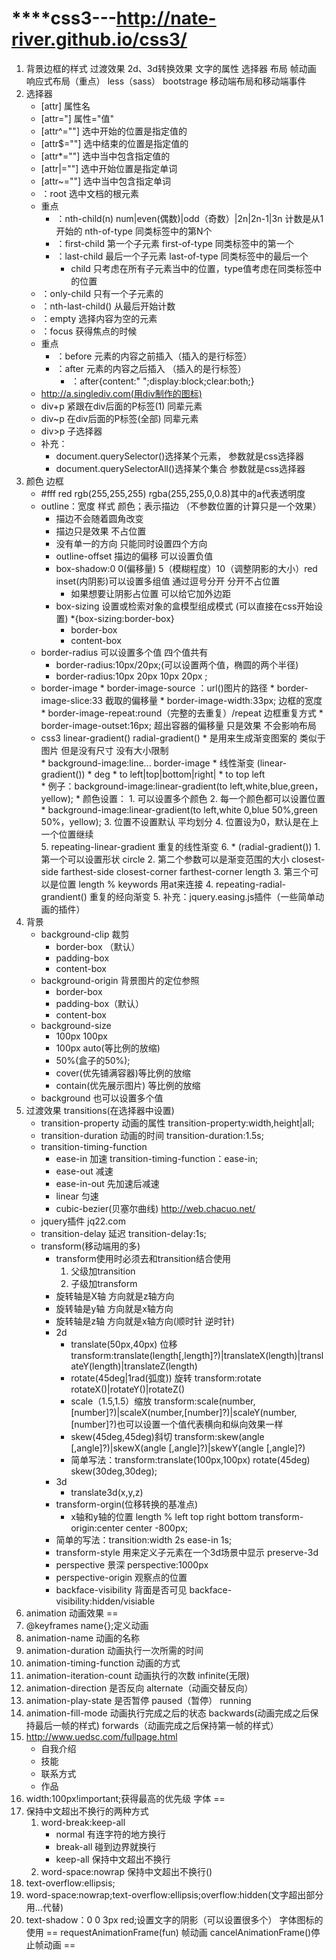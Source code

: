 ****css3---http://nate-river.github.io/css3/
==
  1. 背景边框的样式  过渡效果  2d、3d转换效果  文字的属性  选择器  布局 帧动画 响应式布局（重点） less（sass）  bootstrage  移动端布局和移动端事件
  2. 选择器   
       * [attr]         属性名
       * [attr="]       属性="值"
       * [attr^=""]     选中开始的位置是指定值的
       * [attr$=""]     选中结束的位置是指定值的
       * [attr*=""]     选中当中包含指定值的
       * [attr|=""]     选中开始位置是指定单词
       * [attr~=""]     选中当中包含指定单词
       * ：root         选中文档的根元素
       * 重点
	       * ：nth-child(n) num|even(偶数)|odd（奇数）|2n|2n-1|3n 计数是从1开始的 nth-of-type 同类标签中的第N个
	       * ：first-child  第一个子元素   first-of-type  同类标签中的第一个
	       * ：last-child   最后一个子元素 last-of-type   同类标签中的最后一个
		       * child 只考虑在所有子元素当中的位置，type值考虑在同类标签中的位置
       * ：only-child   只有一个子元素的
       * ：nth-last-child()  从最后开始计数
       * ：empty        选择内容为空的元素
       * ：focus           获得焦点的时候
       * 重点
       	   * ：before  元素的内容之前插入（插入的是行标签）
       	   * ：after   元素的内容之后插入 （插入的是行标签）
       	   	   * ：after{content:" ";display:block;clear:both;}
       * http://a.singlediv.com(用div制作的图标)
       * div+p          紧跟在div后面的P标签(1)  同辈元素
       * div~p          在div后面的P标签(全部)     同辈元素
       * div>p          子选择器
       * 补充：
           * document.querySelector()选择某个元素， 参数就是css选择器
           * document.querySelectorAll()选择某个集合  参数就是css选择器 
  3. 颜色 边框  
	  * #fff red  rgb(255,255,255) rgba(255,255,0,0.8)其中的a代表透明度
	  * outline：宽度  样式  颜色；表示描边 （不参数位置的计算只是一个效果）
        *  描边不会随着圆角改变
        *  描边只是效果 不占位置   
        *  没有单一的方向 只能同时设置四个方向
 	    *  outline-offset   描边的偏移  可以设置负值
 	    *  box-shadow:0 0(偏移量) 5（模糊程度）10（调整阴影的大小）red inset(内阴影)可以设置多组值 通过逗号分开  分开不占位置
           * 如果想要让阴影占位置   可以给它加外边距  
        *  box-sizing 设置或检索对象的盒模型组成模式 (可以直接在css开始设置) *{box-sizing:border-box}
           * border-box
           * content-box  
     * border-radius 可以设置多个值  四个值共有
        * border-radius:10px/20px;(可以设置两个值，椭圆的两个半径)
        * border-radius:10px 20px 10px 20px ; 
     * border-image
           * border-image-source ：url()图片的路径
           * border-image-slice:33      截取的偏移量
           * border-image-width:33px;   边框的宽度
           * border-image-repeat:round（完整的去重复）/repeat 边框重复方式
           * border-image-outset:16px;  超出容器的偏移量 只是效果 不会影响布局   
     * css3  linear-gradient()   radial-gradient()
           * 是用来生成渐变图案的  类似于图片 但是没有尺寸 没有大小限制  
           * background-image:line...    border-image
           * 线性渐变 (linear-gradient())
           	 * deg
             * to left|top|bottom|right|
             * to top left  
             * 例子：background-image:linear-gradient(to left,white,blue,green，yellow);
             * 颜色设置：
                1. 可以设置多个颜色
                2. 每一个颜色都可以设置位置 
                  * background-image:linear-gradient(to left,white 0,blue 50%,green 50%，yellow);
                3. 位置不设置默认  平均划分
                4. 位置设为0，默认是在上一个位置继续   
                5. repeating-linear-gradient  重复的线性渐变
                6. 
           * (radial-gradient()) 
                1. 第一个可以设置形状 circle
                2. 第二个参数可以是渐变范围的大小 closest-side  farthest-side  closest-corner  farthest-corner length
                3. 第三个可以是位置 length  %  keywords  用at来连接
                4. repeating-radial-grandient() 重复的经向渐变
                5. 补充：jquery.easing.js插件（一些简单动画的插件）
 4. 背景 
     * background-clip    裁剪
        * border-box （默认）
        * padding-box
        * content-box 
     * background-origin  背景图片的定位参照
        * border-box
        * padding-box（默认）
        * content-box
     * background-size    
        * 100px 100px
        * 100px auto(等比例的放缩)
        * 50%(盒子的50%);
        * cover(优先铺满容器)等比例的放缩
        * contain(优先展示图片)  等比例的放缩
     * background  也可以设置多个值  
 5. 过渡效果   transitions(在选择器中设置)
     * transition-property  动画的属性 transition-property:width,height|all;
     * transition-duration  动画的时间 transition-duration:1.5s;
     * transition-timing-function
        * ease-in 加速 transition-timing-function：ease-in;
        * ease-out 减速
        * ease-in-out 先加速后减速
        * linear   匀速 
        * cubic-bezier(贝塞尔曲线) http://web.chacuo.net/
     *  jquery插件  jq22.com
     * transition-delay 延迟 transition-delay:1s; 
     * transform(移动端用的多)
        * transform使用时必须去和transition结合使用
            1. 父级加transition
            2. 子级加transform
        * 旋转轴是X轴 方向就是z轴方向
        * 旋转轴是y轴 方向就是x轴方向
        * 旋转轴是z轴 方向就是x轴方向(顺时针 逆时针)
        * 2d
            * translate(50px,40px) 位移     transform:translate(length[,length]?)|translateX(length)|translateY(length)|translateZ(length)
            * rotate(45deg|1rad(弧度)) 旋转 transform:rotate rotateX()|rotateY()|rotateZ()
            * scale（1.5,1.5）缩放          transform:scale(number,[number]?)|scaleX(number,[number]?)|scaleY(number,[number]?)也可以设置一个值代表横向和纵向效果一样
            * skew(45deg,45deg)斜切          transform:skew(angle [,angle]?)|skewX(angle [,angle]?)|skewY(angle [,angle]?)
            * 简单写法：transform:translate(100px,100px) rotate(45deg) skew(30deg,30deg);
        * 3d
            * translate3d(x,y,z)
        * transform-orgin(位移转换的基准点)
             * x轴和y轴的位置 length  %  left top right bottom         transform-origin:center center -800px;
        * 简单的写法：transition:width 2s ease-in 1s;
        * transform-style  用来定义子元素在一个3d场景中显示   preserve-3d
        * perspective 景深  perspective:1000px
        * perspective-origin  观察点的位置
        * backface-visibility 背面是否可见   backface-visibility:hidden/visiable
6. animation 动画效果
==
  1. @keyframes name{};定义动画
  2. animation-name   动画的名称
  3. animation-duration  动画执行一次所需的时间
  4. animation-timing-function  动画的方式
  5. animation-iteration-count  动画执行的次数 infinite(无限)
  6. animation-direction        是否反向 alternate（动画交替反向）
  7. animation-play-state       是否暂停 paused（暂停）  running
  8. animation-fill-mode   动画执行完成之后的状态 backwards(动画完成之后保持最后一帧的样式)  forwards（动画完成之后保持第一帧的样式）
  9. http://www.uedsc.com/fullpage.html
     * 自我介绍
     * 技能
     * 联系方式
     * 作品 
  10. width:100px!important;获得最高的优先级 
字体
==
1. 保持中文超出不换行的两种方式
	1. word-break:keep-all
		* normal     有连字符的地方换行
		* break-all  碰到边界就换行
		* keep-all   保持中文超出不换行  
	2. word-space:nowrap  保持中文超出不换行()
2. text-overflow:ellipsis; 
3. word-space:nowrap;text-overflow:ellipsis;overflow:hidden(文字超出部分用...代替)   
4. text-shadow：0 0 3px red;设置文字的阴影（可以设置很多个） 
字体图标的使用
==
requestAnimationFrame(fun) 帧动画
cancelAnimationFrame()停止帧动画
==

   